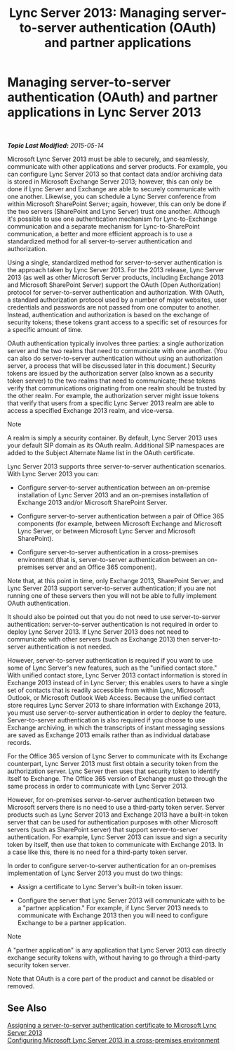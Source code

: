 ﻿---
title: 'Lync Server 2013: Managing server-to-server authentication (OAuth) and partner applications'
TOCTitle: Managing server-to-server authentication (OAuth) and partner applications
ms:assetid: 38848373-c8c6-4097-bf7f-699fe471348d
ms:mtpsurl: https://technet.microsoft.com/en-us/library/JJ204817(v=OCS.15)
ms:contentKeyID: 48183894
ms.date: 05/15/2015
mtps_version: v=OCS.15
---

<div data-xmlns="http://www.w3.org/1999/xhtml">

<div class="topic" data-xmlns="http://www.w3.org/1999/xhtml" data-msxsl="urn:schemas-microsoft-com:xslt" data-cs="http://msdn.microsoft.com/en-us/">

<div data-asp="http://msdn2.microsoft.com/asp">

# Managing server-to-server authentication (OAuth) and partner applications in Lync Server 2013

</div>

<div id="mainSection">

<div id="mainBody">

<span> </span>

_**Topic Last Modified:** 2015-05-14_

Microsoft Lync Server 2013 must be able to securely, and seamlessly, communicate with other applications and server products. For example, you can configure Lync Server 2013 so that contact data and/or archiving data is stored in Microsoft Exchange Server 2013; however, this can only be done if Lync Server and Exchange are able to securely communicate with one another. Likewise, you can schedule a Lync Server conference from within Microsoft SharePoint Server; again, however, this can only be done if the two servers (SharePoint and Lync Server) trust one another. Although it's possible to use one authentication mechanism for Lync-to-Exchange communication and a separate mechanism for Lync-to-SharePoint communication, a better and more efficient approach is to use a standardized method for all server-to-server authentication and authorization.

Using a single, standardized method for server-to-server authentication is the approach taken by Lync Server 2013. For the 2013 release, Lync Server 2013 (as well as other Microsoft Server products, including Exchange 2013 and Microsoft SharePoint Server) support the OAuth (Open Authorization) protocol for server-to-server authentication and authorization. With OAuth, a standard authorization protocol used by a number of major websites, user credentials and passwords are not passed from one computer to another. Instead, authentication and authorization is based on the exchange of security tokens; these tokens grant access to a specific set of resources for a specific amount of time.

OAuth authentication typically involves three parties: a single authorization server and the two realms that need to communicate with one another. (You can also do server-to-server authentication without using an authorization server, a process that will be discussed later in this document.) Security tokens are issued by the authorization server (also known as a security token server) to the two realms that need to communicate; these tokens verify that communications originating from one realm should be trusted by the other realm. For example, the authorization server might issue tokens that verify that users from a specific Lync Server 2013 realm are able to access a specified Exchange 2013 realm, and vice-versa.

<div>


> [!NOTE]  
> A realm is simply a security container. By default, Lync Server 2013 uses your default SIP domain as its OAuth realm. Additional SIP namespaces are added to the Subject Alternate Name list in the OAuth certificate.



</div>

Lync Server 2013 supports three server-to-server authentication scenarios. With Lync Server 2013 you can:

  - Configure server-to-server authentication between an on-premise installation of Lync Server 2013 and an on-premises installation of Exchange 2013 and/or Microsoft SharePoint Server.

  - Configure server-to-server authentication between a pair of Office 365 components (for example, between Microsoft Exchange and Microsoft Lync Server, or between Microsoft Lync Server and Microsoft SharePoint).

  - Configure server-to-server authentication in a cross-premises environment (that is, server-to-server authentication between an on-premises server and an Office 365 component).

Note that, at this point in time, only Exchange 2013, SharePoint Server, and Lync Server 2013 support server-to-server authentication; if you are not running one of these servers then you will not be able to fully implement OAuth authentication.

It should also be pointed out that you do not need to use server-to-server authentication: server-to-server authentication is not required in order to deploy Lync Server 2013. If Lync Server 2013 does not need to communicate with other servers (such as Exchange 2013) then server-to-server authentication is not needed.

However, server-to-server authentication is required if you want to use some of Lync Server's new features, such as the "unified contact store." With unified contact store, Lync Server 2013 contact information is stored in Exchange 2013 instead of in Lync Server; this enables users to have a single set of contacts that is readily accessible from within Lync, Microsoft Outlook, or Microsoft Outlook Web Access. Because the unified contact store requires Lync Server 2013 to share information with Exchange 2013, you must use server-to-server authentication in order to deploy the feature. Server-to-server authentication is also required if you choose to use Exchange archiving, in which the transcripts of instant messaging sessions are saved as Exchange 2013 emails rather than as individual database records.

For the Office 365 version of Lync Server to communicate with its Exchange counterpart, Lync Server 2013 must first obtain a security token from the authorization server. Lync Server then uses that security token to identify itself to Exchange. The Office 365 version of Exchange must go through the same process in order to communicate with Lync Server 2013.

However, for on-premises server-to-server authentication between two Microsoft servers there is no need to use a third-party token server. Server products such as Lync Server 2013 and Exchange 2013 have a built-in token server that can be used for authentication purposes with other Microsoft servers (such as SharePoint server) that support server-to-server authentication. For example, Lync Server 2013 can issue and sign a security token by itself, then use that token to communicate with Exchange 2013. In a case like this, there is no need for a third-party token server.

In order to configure server-to-server authentication for an on-premises implementation of Lync Server 2013 you must do two things:

  - Assign a certificate to Lync Server's built-in token issuer.

  - Configure the server that Lync Server 2013 will communicate with to be a "partner application." For example, if Lync Server 2013 needs to communicate with Exchange 2013 then you will need to configure Exchange to be a partner application.

<div>


> [!NOTE]  
> A "partner application" is any application that Lync Server 2013 can directly exchange security tokens with, without having to go through a third-party security token server.



</div>

Note that OAuth is a core part of the product and cannot be disabled or removed.

<div>

## See Also


[Assigning a server-to-server authentication certificate to Microsoft Lync Server 2013](lync-server-2013-assigning-a-server-to-server-authentication-certificate-to-lync-server-2013.md)  
[Configuring Microsoft Lync Server 2013 in a cross-premises environment](lync-server-2013-configuring-lync-server-in-a-cross-premises-environment.md)  
  

</div>

</div>

<span> </span>

</div>

</div>

</div>

